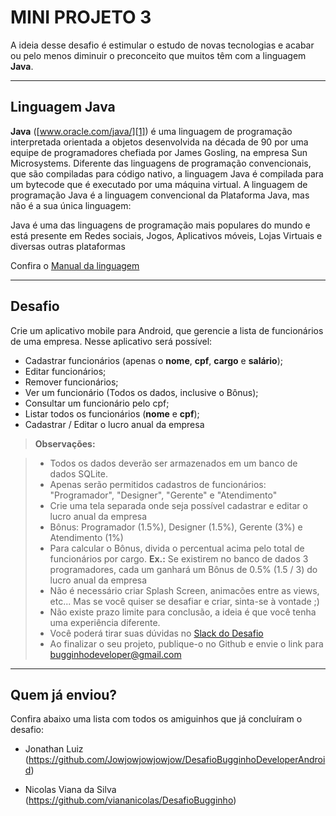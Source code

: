 # MINI PROJETO 3

A ideia desse desafio é estimular o estudo de novas tecnologias e acabar ou pelo menos diminuir o preconceito que muitos têm com a linguagem **Java**.

----------

Linguagem Java
--------

**Java** ([www.oracle.com/java/][1]) é uma linguagem de programação interpretada orientada a objetos desenvolvida na década de 90 por uma equipe de programadores chefiada por James Gosling, na empresa Sun Microsystems. Diferente das linguagens de programação convencionais, que são compiladas para código nativo, a linguagem Java é compilada para um bytecode que é executado por uma máquina virtual. A linguagem de programação Java é a linguagem convencional da Plataforma Java, mas não é a sua única linguagem:

Java é uma das linguagens de programação mais populares do mundo e está presente em Redes sociais, Jogos, Aplicativos móveis, Lojas Virtuais e diversas outras plataformas

Confira o [Manual da linguagem][2]

----------

Desafio
--------

Crie um aplicativo mobile para Android, que gerencie a lista de funcionários de uma empresa. Nesse aplicativo será possível:

- Cadastrar funcionários (apenas o **nome**, **cpf**, **cargo** e **salário**);
- Editar funcionários;
- Remover funcionários;
- Ver um funcionário (Todos os dados, inclusive o Bônus);
- Consultar um funcionário pelo cpf;
- Listar todos os funcionários (**nome** e **cpf**);
- Cadastrar / Editar o lucro anual da empresa

> **Observações:**

> - Todos os dados deverão ser armazenados em um banco de dados SQLite.
> - Apenas serão permitidos cadastros de funcionários: "Programador", "Designer", "Gerente" e "Atendimento"
> - Crie uma tela separada onde seja possível cadastrar e editar o lucro anual da empresa
> - Bônus: Programador (1.5%), Designer (1.5%), Gerente (3%) e Atendimento (1%)
> - Para calcular o Bônus, divida o percentual acima pelo total de funcionários por cargo. **Ex.:** Se existirem no banco de dados 3 programadores, cada um ganhará um Bônus de 0.5% (1.5 / 3) do lucro anual da empresa
> - Não é necessário criar Splash Screen, animacões entre as views, etc... Mas se você quiser se desafiar e criar, sinta-se à vontade ;)
> - Não existe prazo limite para conclusão, a ideia é que você tenha uma experiência diferente.
> - Você poderá tirar suas dúvidas no [Slack do Desafio][3]
> - Ao finalizar o seu projeto, publique-o no Github e envie o link para bugginhodeveloper@gmail.com

----------

Quem já enviou?
--------

Confira abaixo uma lista com todos os amiguinhos que já concluíram o desafio:

- Jonathan Luiz (https://github.com/Jowjowjowjowjow/DesafioBugginhoDeveloperAndroid)
- Nicolas Viana da Silva (https://github.com/viananicolas/DesafioBugginho)

  [1]: https://www.oracle.com/java/index.html
  [2]: http://www.oracle.com/technetwork/java/javase/documentation/index.html
  [3]: https://bugginhominiprojetos.slack.com/
